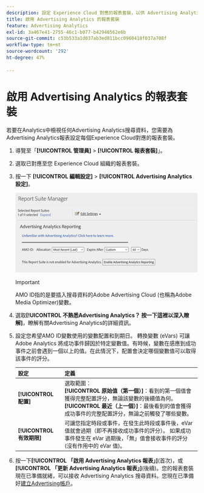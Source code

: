 ```yaml
---
description: 設定 Experience Cloud 對應的報表套裝，以供 Advertising Analytics 使用。
title: 啟用 Advertising Analytics 的報表套裝
feature: Advertising Analytics
exl-id: 3a467e41-2755-46c1-b077-b42946562e6b
source-git-commit: c53b533a1d037ab3ed811bcc0960418f037a708f
workflow-type: tm+mt
source-wordcount: '292'
ht-degree: 47%

---
```


# 啟用 Advertising Analytics 的報表套裝

若要在Analytics中檢視任何Advertising Analytics搜尋資料，您需要為Advertising Analytics報表設定每個Experience Cloud對應的報表套裝。

1. 導覽至「**[!UICONTROL 管理員]** > **[!UICONTROL 報表套裝]**」。

1. 選取已對應至您 Experience Cloud 組織的報表套裝。
1. 按一下 **[!UICONTROL 編輯設定]** > **[!UICONTROL Advertising Analytics 設定]**。

   ![報表](assets/aa-reporting.png)

   >[!IMPORTANT]
   >
   >AMO ID指的是要插入搜尋資料的Adobe Advertising Cloud (也稱為Adobe Media Optimizer)變數。

1. 選取&#x200B;**[!UICONTROL 不熟悉Advertising Analytics？ 按一下這裡以深入瞭解]**，瞭解有關Advertising Analytics的詳細資訊。

1. 設定您希望AMO ID變數使用的變數配置和到期日。 轉換變數 (eVars) 可讓 Adobe Analytics 將成功事件歸因於特定變數值。有時候，變數在感應到成功事件之前會遇到一個以上的值。在此情況下，配置會決定哪個變數值可以取得該事件的評分。

   | 設定 | 定義 |
   |--- |--- |
   | **[!UICONTROL 配置]** | 選取範圍： <br/> **[!UICONTROL 原始值（第一個）]**：看到的第一個值會獲得完整配置評分，無論該變數的後續值為何。 <br/>**[!UICONTROL 最近（上一個）]**：最後看到的值會獲得成功事件的完整配置評分，無論之前觸發了哪些變數。 |
   | **[!UICONTROL 有效期限]** | 可讓您指定時段或事件，在發生此時段或事件後，eVar值就會過期（即不再接收成功事件的評分）。  如果成功事件發生在 eVar 過期後，「無」值會接收事件的評分 (沒有作用中的 eVar 值)。 |

1. 按一下&#x200B;**[!UICONTROL 「啟用 Advertising Analytics 報表」]**(首次)，或&#x200B;**[!UICONTROL 「更新 Advertising Analytics 報表」]**(後續)。您的報表套裝現在已準備就緒，可以接收 Advertising Analytics 搜尋資料。您現在已準備好[建立Advertising帳戶](/help/integrate/c-advertising-analytics/c-adanalytics-workflow/aa-create-ad-account.md)。
